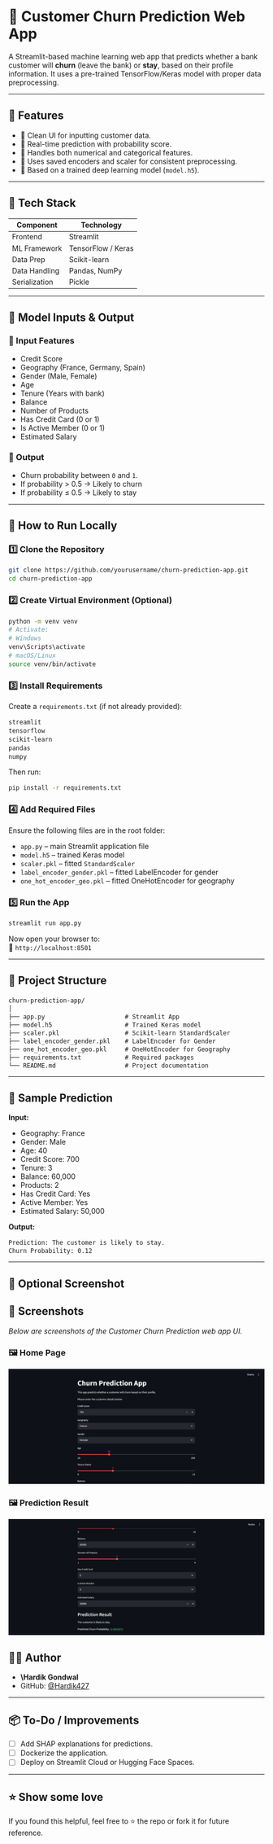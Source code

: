 
# 💼 Customer Churn Prediction Web App

A Streamlit-based machine learning web app that predicts whether a bank customer will **churn** (leave the bank) or **stay**, based on their profile information. It uses a pre-trained TensorFlow/Keras model with proper data preprocessing.

---

## 📌 Features

- 🔹 Clean UI for inputting customer data.
- 🔹 Real-time prediction with probability score.
- 🔹 Handles both numerical and categorical features.
- 🔹 Uses saved encoders and scaler for consistent preprocessing.
- 🔹 Based on a trained deep learning model (`model.h5`).

---

## 🧰 Tech Stack

| Component    | Technology         |
|--------------|--------------------|
| Frontend     | Streamlit          |
| ML Framework | TensorFlow / Keras |
| Data Prep    | Scikit-learn       |
| Data Handling| Pandas, NumPy      |
| Serialization| Pickle             |

---

## 🧠 Model Inputs & Output

### 🔢 Input Features

- Credit Score
- Geography (France, Germany, Spain)
- Gender (Male, Female)
- Age
- Tenure (Years with bank)
- Balance
- Number of Products
- Has Credit Card (0 or 1)
- Is Active Member (0 or 1)
- Estimated Salary

### 🎯 Output

- Churn probability between `0` and `1`.
- If probability > 0.5 → Likely to churn  
- If probability ≤ 0.5 → Likely to stay

---

## 🚀 How to Run Locally

### 1️⃣ Clone the Repository

```bash
git clone https://github.com/yourusername/churn-prediction-app.git
cd churn-prediction-app
```

### 2️⃣ Create Virtual Environment (Optional)

```bash
python -m venv venv
# Activate:
# Windows
venv\Scripts\activate
# macOS/Linux
source venv/bin/activate
```

### 3️⃣ Install Requirements

Create a `requirements.txt` (if not already provided):

```txt
streamlit
tensorflow
scikit-learn
pandas
numpy
```

Then run:

```bash
pip install -r requirements.txt
```

### 4️⃣ Add Required Files

Ensure the following files are in the root folder:

- `app.py` – main Streamlit application file
- `model.h5` – trained Keras model
- `scaler.pkl` – fitted `StandardScaler`
- `label_encoder_gender.pkl` – fitted LabelEncoder for gender
- `one_hot_encoder_geo.pkl` – fitted OneHotEncoder for geography

### 5️⃣ Run the App

```bash
streamlit run app.py
```

Now open your browser to:  
📍 `http://localhost:8501`

---

## 📁 Project Structure

```
churn-prediction-app/
│
├── app.py                      # Streamlit App
├── model.h5                    # Trained Keras model
├── scaler.pkl                  # Scikit-learn StandardScaler
├── label_encoder_gender.pkl    # LabelEncoder for Gender
├── one_hot_encoder_geo.pkl     # OneHotEncoder for Geography
├── requirements.txt            # Required packages
└── README.md                   # Project documentation
```

---

## 🧪 Sample Prediction

**Input:**
- Geography: France  
- Gender: Male  
- Age: 40  
- Credit Score: 700  
- Tenure: 3  
- Balance: 60,000  
- Products: 2  
- Has Credit Card: Yes  
- Active Member: Yes  
- Estimated Salary: 50,000

**Output:**
```
Prediction: The customer is likely to stay.
Churn Probability: 0.12
```

---

## 📸 Optional Screenshot

## 📸 Screenshots

*Below are screenshots of the Customer Churn Prediction web app UI.*

### 🖼️ Home Page

![App UI Screenshot 1](image1.png)

### 🖼️ Prediction Result

![App UI Screenshot 2](image2.png)


## 👨‍💻 Author

- **\Hardik Gondwal**  
- GitHub: [@Hardik427](https://github.com/Hardik427)  
---


## 📦 To-Do / Improvements

- [ ] Add SHAP explanations for predictions.
- [ ] Dockerize the application.
- [ ] Deploy on Streamlit Cloud or Hugging Face Spaces.

---

## ⭐️ Show some love

If you found this helpful, feel free to ⭐️ the repo or fork it for future reference.
